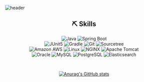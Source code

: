 <!--
**seungDuru/seungDuru** is a ✨ _special_ ✨ repository because its `README.md` (this file) appears on your GitHub profile.

Here are some ideas to get you started:

- 🔭 I’m currently working on ...
- 🌱 I’m currently learning ...
- 👯 I’m looking to collaborate on ...
- 🤔 I’m looking for help with ...
- 💬 Ask me about ...
- 📫 How to reach me: ...
- 😄 Pronouns: ...
- ⚡ Fun fact: ...
-->

![header](https://capsule-render.vercel.app/api?type=Waving&color=auto&height=300&section=header&text=seungDuru&fontSize=90)

<div align=center>
  
  <h2> ⛏ Skills </h2>
  
<img alt="Java" src ="https://img.shields.io/badge/Java-007396.svg?&style=for-the-badge&logo=Java&logoColor=white"/>  <img alt="Spring Boot" src ="https://img.shields.io/badge/Spring Boot-6DB33F.svg?&style=for-the-badge&logo=Spring Boot&logoColor=white"/> </br> <img alt="JUnit5" src ="https://img.shields.io/badge/JUnit5-25A162.svg?&style=for-the-badge&logo=JUnit5&logoColor=white"/>  <img alt="Gradle" src ="https://img.shields.io/badge/Gradle-02303A.svg?&style=for-the-badge&logo=Gradle&logoColor=white"/>  <img alt="Git" src ="https://img.shields.io/badge/Git-F05032.svg?&style=for-the-badge&logo=Git&logoColor=white"/>  <img alt="Sourcetree" src ="https://img.shields.io/badge/Sourcetree-0052CC.svg?&style=for-the-badge&logo=Sourcetree&logoColor=white"/> </br> <img alt="Amazon AWS" src ="https://img.shields.io/badge/Amazon AWS-232F3E.svg?&style=for-the-badge&logo=Amazon AWS&logoColor=white"/>  <img alt="Linux" src ="https://img.shields.io/badge/Linux-FCC624.svg?&style=for-the-badge&logo=Linux&logoColor=white"/>  <img alt="NGINX" src ="https://img.shields.io/badge/NGINX-009639.svg?&style=for-the-badge&logo=NGINX&logoColor=white"/>  <img alt="Apache Tomcat" src ="https://img.shields.io/badge/Apache Tomcat-F8DC75.svg?&style=for-the-badge&logo=Apache Tomcat&logoColor=white"/> </br> <img alt="Oracle" src ="https://img.shields.io/badge/Oracle-F80000.svg?&style=for-the-badge&logo=Oracle&logoColor=white"/>  <img alt="MySQL" src ="https://img.shields.io/badge/MySQL-4479A1.svg?&style=for-the-badge&logo=MySQL&logoColor=white"/>  <img alt="PostgreSQL" src ="https://img.shields.io/badge/PostgreSQL-4169E1.svg?&style=for-the-badge&logo=PostgreSQL&logoColor=white"/>  <img alt="Elasticsearch" src ="https://img.shields.io/badge/Elasticsearch-005571.svg?&style=for-the-badge&logo=Elasticsearch&logoColor=white"/>

</br>

[![Anurag's GitHub stats](https://github-readme-stats.vercel.app/api?username=seungDuru&show_icons=true&theme=dark)](https://github.com/anuraghazra/github-readme-stats)
  
</div>
